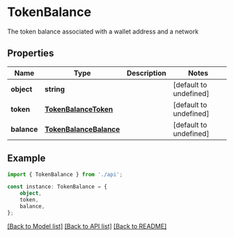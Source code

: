 # TokenBalance

The token balance associated with a wallet address and a network

## Properties

Name | Type | Description | Notes
------------ | ------------- | ------------- | -------------
**object** | **string** |  | [default to undefined]
**token** | [**TokenBalanceToken**](TokenBalanceToken.md) |  | [default to undefined]
**balance** | [**TokenBalanceBalance**](TokenBalanceBalance.md) |  | [default to undefined]

## Example

```typescript
import { TokenBalance } from './api';

const instance: TokenBalance = {
    object,
    token,
    balance,
};
```

[[Back to Model list]](../README.md#documentation-for-models) [[Back to API list]](../README.md#documentation-for-api-endpoints) [[Back to README]](../README.md)
